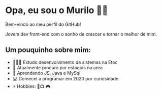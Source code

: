 # Opa, eu sou o Murilo 👋🏾

Bem-vindo ao meu perfil do GitHub!

Jovem dev front-end com o sonho de crescer e tornar o melhor de mim.

## Um pouquinho sobre mim:

- 🙇🏾‍♂️ Estudo desenvolvimento de sistemas na Etec
- 🔭 Atualmente procuro por estagios na area
- 🌱 Aprendendo JS, Java e MySql
- 💻 Comecei a programar em 2020 por curiosidade
- ⚡ Hobbies: 🎸📺 🎮
